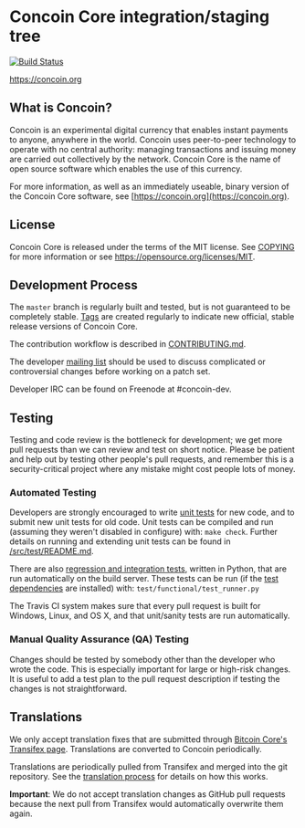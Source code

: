 Concoin Core integration/staging tree
=====================================

[![Build Status](https://travis-ci.org/concoin-project/concoin.svg?branch=master)](https://travis-ci.org/concoin-project/concoin)

https://concoin.org

What is Concoin?
----------------

Concoin is an experimental digital currency that enables instant payments to
anyone, anywhere in the world. Concoin uses peer-to-peer technology to operate
with no central authority: managing transactions and issuing money are carried
out collectively by the network. Concoin Core is the name of open source
software which enables the use of this currency.

For more information, as well as an immediately useable, binary version of
the Concoin Core software, see [https://concoin.org](https://concoin.org).

License
-------

Concoin Core is released under the terms of the MIT license. See [COPYING](COPYING) for more
information or see https://opensource.org/licenses/MIT.

Development Process
-------------------

The `master` branch is regularly built and tested, but is not guaranteed to be
completely stable. [Tags](https://github.com/concoin-project/concoin/tags) are created
regularly to indicate new official, stable release versions of Concoin Core.

The contribution workflow is described in [CONTRIBUTING.md](CONTRIBUTING.md).

The developer [mailing list](https://groups.google.com/forum/#!forum/concoin-dev)
should be used to discuss complicated or controversial changes before working
on a patch set.

Developer IRC can be found on Freenode at #concoin-dev.

Testing
-------

Testing and code review is the bottleneck for development; we get more pull
requests than we can review and test on short notice. Please be patient and help out by testing
other people's pull requests, and remember this is a security-critical project where any mistake might cost people
lots of money.

### Automated Testing

Developers are strongly encouraged to write [unit tests](src/test/README.md) for new code, and to
submit new unit tests for old code. Unit tests can be compiled and run
(assuming they weren't disabled in configure) with: `make check`. Further details on running
and extending unit tests can be found in [/src/test/README.md](/src/test/README.md).

There are also [regression and integration tests](/test), written
in Python, that are run automatically on the build server.
These tests can be run (if the [test dependencies](/test) are installed) with: `test/functional/test_runner.py`

The Travis CI system makes sure that every pull request is built for Windows, Linux, and OS X, and that unit/sanity tests are run automatically.

### Manual Quality Assurance (QA) Testing

Changes should be tested by somebody other than the developer who wrote the
code. This is especially important for large or high-risk changes. It is useful
to add a test plan to the pull request description if testing the changes is
not straightforward.

Translations
------------

We only accept translation fixes that are submitted through [Bitcoin Core's Transifex page](https://www.transifex.com/projects/p/bitcoin/).
Translations are converted to Concoin periodically.

Translations are periodically pulled from Transifex and merged into the git repository. See the
[translation process](doc/translation_process.md) for details on how this works.

**Important**: We do not accept translation changes as GitHub pull requests because the next
pull from Transifex would automatically overwrite them again.
